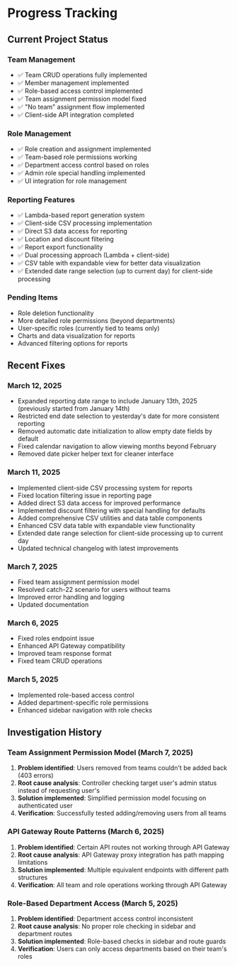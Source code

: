 # Progress Tracking

## Current Project Status

### Team Management
- ✅ Team CRUD operations fully implemented
- ✅ Member management implemented
- ✅ Role-based access control implemented
- ✅ Team assignment permission model fixed
- ✅ "No team" assignment flow implemented
- ✅ Client-side API integration completed

### Role Management
- ✅ Role creation and assignment implemented
- ✅ Team-based role permissions working
- ✅ Department access control based on roles
- ✅ Admin role special handling implemented
- ✅ UI integration for role management

### Reporting Features
- ✅ Lambda-based report generation system
- ✅ Client-side CSV processing implementation
- ✅ Direct S3 data access for reporting
- ✅ Location and discount filtering
- ✅ Report export functionality
- ✅ Dual processing approach (Lambda + client-side)
- ✅ CSV table with expandable view for better data visualization
- ✅ Extended date range selection (up to current day) for client-side processing

### Pending Items
- Role deletion functionality
- More detailed role permissions (beyond departments)
- User-specific roles (currently tied to teams only)
- Charts and data visualization for reports
- Advanced filtering options for reports

## Recent Fixes

### March 12, 2025
- Expanded reporting date range to include January 13th, 2025 (previously started from January 14th)
- Restricted end date selection to yesterday's date for more consistent reporting
- Removed automatic date initialization to allow empty date fields by default
- Fixed calendar navigation to allow viewing months beyond February
- Removed date picker helper text for cleaner interface

### March 11, 2025
- Implemented client-side CSV processing system for reports
- Fixed location filtering issue in reporting page
- Added direct S3 data access for improved performance
- Implemented discount filtering with special handling for defaults
- Added comprehensive CSV utilities and data table components
- Enhanced CSV data table with expandable view functionality
- Extended date range selection for client-side processing up to current day
- Updated technical changelog with latest improvements

### March 7, 2025
- Fixed team assignment permission model
- Resolved catch-22 scenario for users without teams
- Improved error handling and logging
- Updated documentation

### March 6, 2025
- Fixed roles endpoint issue
- Enhanced API Gateway compatibility
- Improved team response format
- Fixed team CRUD operations

### March 5, 2025
- Implemented role-based access control
- Added department-specific role permissions
- Enhanced sidebar navigation with role checks

## Investigation History

### Team Assignment Permission Model (March 7, 2025)
1. **Problem identified**: Users removed from teams couldn't be added back (403 errors)
2. **Root cause analysis**: Controller checking target user's admin status instead of requesting user's
3. **Solution implemented**: Simplified permission model focusing on authenticated user
4. **Verification**: Successfully tested adding/removing users from all teams

### API Gateway Route Patterns (March 6, 2025)
1. **Problem identified**: Certain API routes not working through API Gateway
2. **Root cause analysis**: API Gateway proxy integration has path mapping limitations
3. **Solution implemented**: Multiple equivalent endpoints with different path structures
4. **Verification**: All team and role operations working through API Gateway

### Role-Based Department Access (March 5, 2025)
1. **Problem identified**: Department access control inconsistent
2. **Root cause analysis**: No proper role checking in sidebar and department routes
3. **Solution implemented**: Role-based checks in sidebar and route guards
4. **Verification**: Users can only access departments based on their team's roles